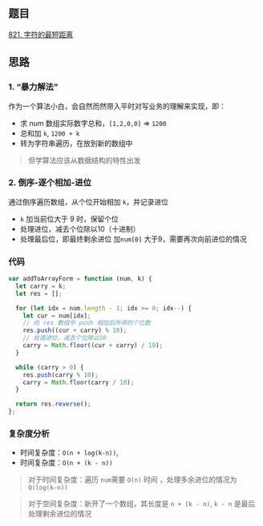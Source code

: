 ## 题目
[821. 字符的最短距离](https://leetcode-cn.com/problems/add-to-array-form-of-integer/)

## 思路

### 1. “暴力解法”

作为一个算法小白，会自然而然带入平时对写业务的理解来实现，即：
- 求 num 数组实际数字总和，`[1,2,0,0]` => `1200`
- 总和加 `k`, `1200 + k`
- 转为字符串遍历，在放到新的数组中

> 但学算法应该从数据结构的特性出发

### 2. 倒序-逐个相加-进位

通过倒序遍历数组，从个位开始相加 `k`，并记录进位
-  `k` 加当前位大于 9 时，保留个位
- 处理进位，减去个位除以10（十进制）
- 处理最后位，即最终剩余进位 加`num[0]` 大于9，需要再次向前进位的情况

### 代码
```js
var addToArrayForm = function (num, k) {
  let carry = k;
  let res = [];

  for (let idx = num.length - 1; idx >= 0; idx--) {
    let cur = num[idx];
    // 向 res 数组中 push 相加后所得的个位数
    res.push((cur + carry) % 10);
    // 处理进位，减去个位除以10
    carry = Math.floor((cur + carry) / 10);
  }

  while (carry > 0) {
    res.push(carry % 10);
    carry = Math.floor(carry / 10);
  }

  return res.reverse();
};

```

### 复杂度分析

- 时间复杂度：`O(n + log(k-n))`,
- 时间复杂度：`O(n + (k - n))`

> 对于时间复杂度：遍历 `num`需要 `O(n)` 时间 ，处理多余进位的情况为`O(log(k-n))`

> 对于空间复杂度：新开了一个数组，其长度是 `n + (k - n)`, `k - n` 是最后处理剩余进位的情况

